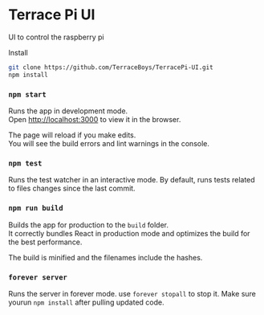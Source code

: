 # Terrace Pi UI

UI to control the raspberry pi

Install
```bash
git clone https://github.com/TerraceBoys/TerracePi-UI.git
npm install
```

### `npm start`

Runs the app in development mode.<br>
Open [http://localhost:3000](http://localhost:3000) to view it in the browser.

The page will reload if you make edits.<br>
You will see the build errors and lint warnings in the console.

### `npm test`

Runs the test watcher in an interactive mode.
By default, runs tests related to files changes since the last commit.

### `npm run build`

Builds the app for production to the `build` folder.<br>
It correctly bundles React in production mode and optimizes the build for the best performance.

The build is minified and the filenames include the hashes.<br>

### `forever server`

Runs the server in forever mode. use `forever stopall` to stop it. Make sure yourun `npm install` after pulling updated code.

